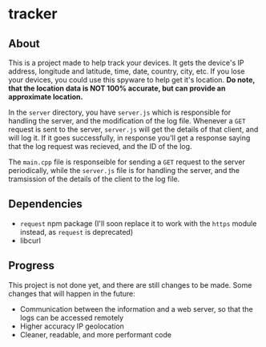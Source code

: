 # tracker

## About
This is a project made to help track your devices. It gets the device's IP address, longitude and latitude, time, date, country, city, etc.
If you lose your devices, you could use this spyware to help get it's location.
**Do note, that the location data is NOT 100% accurate, but can provide an approximate location.**

In the `server` directory, you have `server.js` which is responsible for handling the server, and the modification of the log file.
Whenever a `GET` request is sent to the server, `server.js` will get the details of that client, and will log it.
If it goes successfully, in response you'll get a response saying that the log request was recieved, and the ID of the log.

The `main.cpp` file is responseible for sending a `GET` request to the server periodically, while the `server.js` file is for handling the server, and the tramsission of the details of the client to the log file.

## Dependencies
- `request` npm package (I'll soon replace it to work with the `https` module instead, as `request` is deprecated)
- libcurl

## Progress
This project is not done yet, and there are still changes to be made.
Some changes that will happen in the future:

- Communication between the information and a web server, so that the logs can be accessed remotely
- Higher accuracy IP geolocation
- Cleaner, readable, and more performant code
